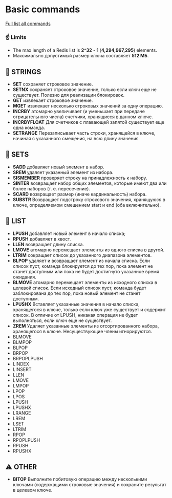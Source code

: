 # Basic commands 
[Full list all commands](https://redis.io/commands)   

### ☝ Limits
* The max length of a Redis list is **2^32** - 1 (**4,294,967,295**) elements.  
* Максимально допустимый размер ключа составляет **512 МБ**.

## 📑 STRINGS  
* **SET** сохраняет строковое значение.  
* **SETNX** сохраняет строковое значение, только если ключ еще не существует. Полезно для реализации блокировок.  
* **GET** извлекает строковое значение.    
* **MGET** извлекает несколько строковых значений за одну операцию.  
* **INCRBY** атомарно увеличивает (и уменьшает при передаче отрицательного числа) счетчики, хранящиеся в данном ключе.  
* **INCRBYFLOAT** Для счетчиков с плавающей запятой существует еще одна команда. 
* **SETRANGE** Перезаписывает часть строки, хранящейся в ключе, начиная с указанного смещения, на всю длину значения    

## 📝 SETS
* **SADD** добавляет новый элемент в набор. 
* **SREM** удаляет указанный элемент из набора.  
* **SISMEMBER** проверяет строку на принадлежность к набору. 
* **SINTER** возвращает набор общих элементов, которые имеют два или более наборов (т. е. пересечение).    
* **SCARD** возвращает размер (иначе кардинальность) набора.  
* **SUBSTR** Возвращает подстроку строкового значения, хранящуюся в ключе, определяемом смещением start и end (оба включительно).

## 📄 LIST  
* **LPUSH** добавляет новый элемент в начало списка;    
* **RPUSH** добавляет в хвост.  
* **LLEN** возвращает длину списка.  
* **LMOVE** атомарно перемещает элементы из одного списка в другой.  
* **LTRIM** сокращает список до указанного диапазона элементов. 
* **BLPOP** удаляет и возвращает элемент из начала списка. Если список пуст, команда блокируется до тех пор, пока элемент не станет доступным или пока не будет достигнуто указанное время ожидания.     
* **BLMOVE** атомарно перемещает элементы из исходного списка в целевой список. Если исходный список пуст, команда будет заблокирована до тех пор, пока новый элемент не станет доступным.  
* **LPUSHX** Вставляет указанные значения в начало списка, хранящегося в ключе, только если ключ уже существует и содержит список. В отличие от LPUSH, никакая операция не будет выполняться, если ключ еще не существует.   
* **ZREM** Удаляет указанные элементы из отсортированного набора, хранящегося в ключе. Несуществующие члены игнорируются.    
* BLMOVE 
* BLMPOP 
* BLPOP 
* BRPOP
* BRPOPLPUSH   
* LINDEX   
* LINSERT 
* LLEN    
* LMOVE        
* LMPOP   
* LPOP        
* LPOS       
* LPUSH     
* LPUSHX          
* LRANGE         
* LREM       
* LSET      
* LTRIM        
* RPOP         
* RPOPLPUSH         
* RPUSH          
* RPUSHX            

## ⚠ OTHER
* **BITOP** Выполните побитовую операцию между несколькими ключами (содержащими строковые значения) и сохраните результат в целевом ключе.   



